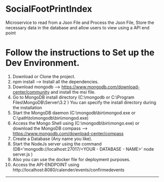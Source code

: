# SocialFootPrintIndex
Microservice to read from a Json File and Process the Json File, Store the necessary data in the database and allow users to view using a API end point 

# Follow the instructions to Set up the Dev Environment.

1. Download or Clone the project.
2. npm install --> Install all the dependencies.
3. Download mongodb --> https://www.mongodb.com/download-center/community and install the msi file.
4. Go to MongoDB install directory (C:\mongodb or C:\Program Files\MongoDB\Server\3.2 ) You can specify the install directory during the installation
5. Start the MongoDB daemon (C:\mongodb\bin\mongod.exe or C:\path\to\mongodb\bin\mongod.exe)
6. Access the Mongo Shell using (C:\mongodb\bin\mongo.exe) or download the MongoDB compass --> https://www.mongodb.com/download-center/compass
7. Create a Database (Any name you like).
8. Start the NodeJs server using the command (DB='mongodb://localhost:27017/<YOUR - DATABASE - NAME>' node server.js )
9. Also you can use the docker file for deployment purposes. 
10. Access the API-ENDPOINT using http://localhost:8080/calender/events/confirmedevents
-----------------------------------------------------------------------------------------------------------

